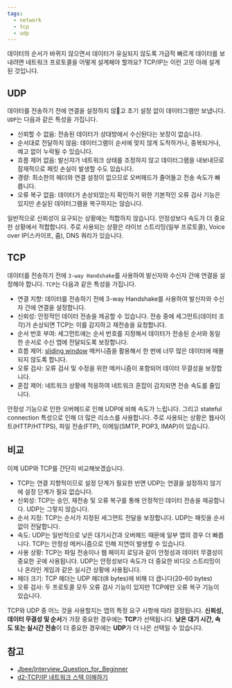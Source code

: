 ```yaml
---
tags:
  - network
  - tcp
  - udp
---
```

데이터의 순서가 바뀌지 않으면서 데이터가 유실되지 않도록 가급적 빠르게 데이터를 보내려면 네트워크 프로토콜을 어떻게 설계해야 할까요? TCP/IP는 이런 고민 아래 설계된 것입니다.
## UDP
데이터를 전송하기 전에 연결을 설정하지 않고 초기 설정 없이 데이터그램만 보냅니다. `UDP`는 다음과 같은 특성을 가집니다.

- 신뢰할 수 없음: 전송된 데이터가 상대방에서 수신된다는 보장이 없습니다.
- 순서대로 전달하지 않음: 데이터그램이 순서에 맞지 않게 도착하거나, 중복되거나, 예고 없이 누락될 수 있습니다.
- 흐름 제어 없음: 발신자가 네트워크 상태를 조정하지 않고 데이터그램을 내보내므로 잠재적으로 패킷 손실이 발생할 수도 있습니다.
- 경량: 최소한의 헤더와 연결 설정이 없으므로 오버헤드가 줄어들고 전송 속도가 빠릅니다.
- 오류 복구 없음: 데이터가 손상되었는지 확인하기 위한 기본적인 오류 검사 기능은 있지만 손실된 데이터그램을 복구하지는 않습니다.

일반적으로 신뢰성이 요구되는 상황에는 적합하지 않습니다. 안정성보다 속도가 더 중요한 상황에서 적합합니다. 주로 사용되는 상황은 라이브 스트리밍(일부 프로토콜), Voice over IP(스카이프, 줌), DNS 쿼리가 있습니다.
## TCP
데이터를 전송하기 전에 `3-way Handshake`를 사용하여 발신자와 수신자 간에 연결을 설정해야 합니다. `TCP`는 다음과 같은 특성을 가집니다.

- 연결 지향: 데이터를 전송하기 전에 3-way Handshake를 사용하여 발신자와 수신자 간에 연결을 설정합니다.
- 신뢰성: 안정적인 데이터 전송을 제공할 수 있습니다. 전송 중에 세그먼트(데이터 조각)가 손상되면 TCP는 이를 감지하고 재전송을 요청합니다.
- 순서 번호 부여: 세그먼트에는 순서 번호를 지정해서 데이터가 전송된 순서와 동일한 순서로 수신 앱에 전달되도록 보장합니다.
- 흐름 제어: [sliding window](https://www.ibm.com/docs/en/spectrum-protect/8.1.11?topic=tuning-tcp-flow-control) 메커니즘을 활용해서 한 번에 너무 많은 데이터에 매몰되지 않도록 합니다.
- 오류 검사: 오류 검사 및 수정을 위한 메커니즘이 포함되어 데이터 무결성을 보장합니다.
- 혼잡 제어: 네트워크 상황에 적응하여 네트워크 혼잡이 감지되면 전송 속도를 줄입니다.

안정성 기능으로 인한 오버헤드로 인해 UDP에 비해 속도가 느립니다. 그리고 stateful connection 특성으로 인해 더 많은 리소스를 사용합니다. 주로 사용되는 상황은 웹사이트(HTTP/HTTPS), 파일 전송(FTP), 이메일(SMTP, POP3, IMAP)이 있습니다.
## 비교
이제 UDP와 TCP를 간단히 비교해보겠습니다.

- TCP는 연결 지향적이므로 설정 단계가 필요한 반면 UDP는 연결을 설정하지 않기에 설정 단계가 필요 없습니다.
- 신뢰성: TCP는 승인, 재전송 및 오류 복구를 통해 안정적인 데이터 전송을 제공합니다. UDP는 그렇지 않습니다.
- 순서 지정: TCP는 순서가 지정된 세그먼트 전달을 보장합니다. UDP는 패킷을 순서 없이 전달합니다.
- 속도: UDP는 일반적으로 낮은 대기시간과 오버헤드 때문에 일부 앱의 경우 더 빠릅니다. TCP는 안정성 메커니즘으로 인해 지연이 발생할 수 있습니다.
- 사용 상황: TCP는 파일 전송이나 웹 페이지 로딩과 같이 안정성과 데이터 무결성이 중요한 곳에 사용됩니다. UDP는 안정성보다 속도가 더 중요한 비디오 스트리밍이나 온라인 게임과 같은 실시간 상황에 사용됩니다.
- 헤더 크기: TCP 헤더는 UDP 헤더(8 bytes)에 비해 더 큽니다(20-60 bytes)
- 오류 검사: 두 프로토콜 모두 오류 검사 기능이 있지만 TCP에만 오류 복구 기능이 있습니다.

TCP와 UDP 중 어느 것을 사용할지는 앱의 특정 요구 사항에 따라 결정됩니다. **신뢰성, 데이터 무결성 및 순서**가 가장 중요한 경우에는 **TCP**가 선택됩니다. **낮은 대기 시간, 속도 또는 실시간 전송**이 더 중요한 경우에는 **UDP**가 더 나은 선택일 수 있습니다.
## 참고
- [Jbee/Interview_Question_for_Beginner](https://github.com/JaeYeopHan/Interview_Question_for_Beginner/blob/main/Network/README.md#tcp%EC%99%80-udp%EC%9D%98-%EB%B9%84%EA%B5%90)
- [d2-TCP/IP 네트워크 스택 이해하기](https://d2.naver.com/helloworld/47667)